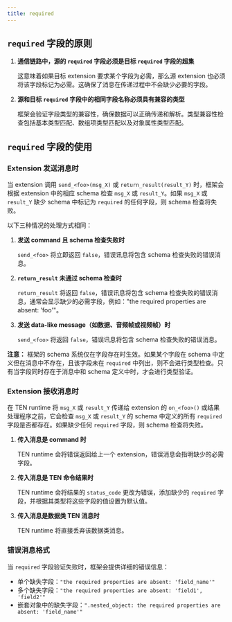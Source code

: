 ```yaml
---
title: required
---
```


## `required` 字段的原则

1. **通信链路中，源的 `required` 字段必须是目标 `required` 字段的超集**

   这意味着如果目标 extension 要求某个字段为必需，那么源 extension 也必须将该字段标记为必需。这确保了消息在传递过程中不会缺少必要的字段。

2. **源和目标 `required` 字段中的相同字段名称必须具有兼容的类型**

   框架会验证字段类型的兼容性，确保数据可以正确传递和解析。类型兼容性检查包括基本类型匹配、数组项类型匹配以及对象属性类型匹配。

## `required` 字段的使用

### Extension 发送消息时

当 extension 调用 `send_<foo>(msg_X)` 或 `return_result(result_Y)` 时，框架会根据 extension 中的相应 schema 检查 `msg_X` 或 `result_Y`。如果 `msg_X` 或 `result_Y` 缺少 schema 中标记为 `required` 的任何字段，则 schema 检查将失败。

以下三种情况的处理方式相同：

1. **发送 command 且 schema 检查失败时**

   `send_<foo>` 将立即返回 `false`，错误讯息将包含 schema 检查失败的错误消息。

2. **`return_result` 未通过 schema 检查时**

   `return_result` 将返回 `false`，错误讯息将包含 schema 检查失败的错误消息，通常会显示缺少的必需字段，例如："the required properties are absent: 'foo'"。

3. **发送 data-like message（如数据、音频帧或视频帧）时**

   `send_<foo>` 将返回 `false`，错误讯息将包含 schema 检查失败的错误消息。

**注意：** 框架的 schema 系统仅在字段存在时生效。如果某个字段在 schema 中定义但在消息中不存在，且该字段未在 `required` 中列出，则不会进行类型检查。只有当字段同时存在于消息中和 schema 定义中时，才会进行类型验证。

### Extension 接收消息时

在 TEN runtime 将 `msg_X` 或 `result_Y` 传递给 extension 的 `on_<foo>()` 或结果处理程序之前，它会检查 `msg_X` 或 `result_Y` 的 schema 中定义的所有 `required` 字段是否都存在。如果缺少任何 `required` 字段，则 schema 检查将失败。

1. **传入消息是 command 时**

   TEN runtime 会将错误返回给上一个 extension，错误消息会指明缺少的必需字段。

2. **传入消息是 TEN 命令结果时**

   TEN runtime 会将结果的 `status_code` 更改为错误，添加缺少的 `required` 字段，并根据其类型将这些字段的值设置为默认值。

3. **传入消息是数据类 TEN 消息时**

   TEN runtime 将直接丢弃该数据类消息。

### 错误消息格式

当 `required` 字段验证失败时，框架会提供详细的错误信息：

- 单个缺失字段：`"the required properties are absent: 'field_name'"`
- 多个缺失字段：`"the required properties are absent: 'field1', 'field2'"`
- 嵌套对象中的缺失字段：`".nested_object: the required properties are absent: 'field_name'"`
